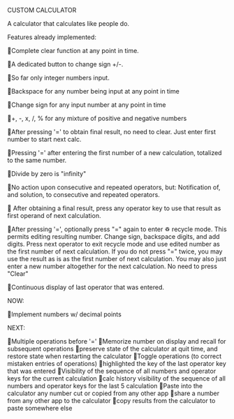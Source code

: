 CUSTOM CALCULATOR

A calculator that calculates like people do.

Features already implemented:

🔹Complete clear function at any point in time. 

🔹A dedicated button to change sign +/-.

🔹So far only integer numbers input.

🔹Backspace for any number being input at any point in time

🔹Change sign for any input number at any point in time

🔹+, -, x, /, % for any mixture of positive and negative numbers

🔹After pressing '=' to obtain final result, no need to clear. Just enter first number to start next calc.

🔹Pressing '=' after entering the first number of a new calculation, totalized to the same number.

🔹Divide by zero is "infinity"

🔹No action upon consecutive and repeated operators, but: Notification of, and solution, to consecutive and repeated operators.

🔹 After obtaining a final result, press any operator key to use that result as first operand of next calculation. 

🔹After pressing '=', optionally press "=" again to enter &#x267d; recycle mode. This permits editing resulting number. Change sign, backspace digits, and add digits. Press next operator to exit recycle mode and use edited number as the first number of next calculation. If you do not press "=" twice, you may use the result as is as the first number of next calculation. You may also just enter a new number altogether for the next calculation. No need to press "Clear"

🔹Continuous display of last operator that was entered. 

NOW:

🔹Implement numbers w/ decimal points

NEXT:

🔹Multiple operations before '='
🔹Memorize number on display and recall for subsequent operations
🔹preserve state of the calculator at quit time, and restore state when restarting the calculator
🔹Toggle operations (to correct mistaken entries of operations)
🔹highlighted the key of the last operator key that was entered
🔹Visibility of the sequence of all numbers and operator keys for the current calculation
🔹calc history visibility of the sequence of all numbers and operator keys for the last 5 calculation
🔹Paste into the calculator any number cut or copied from any other app
🔹share a number from any other app to the calculator
🔹copy results from the calculator to paste somewhere else

